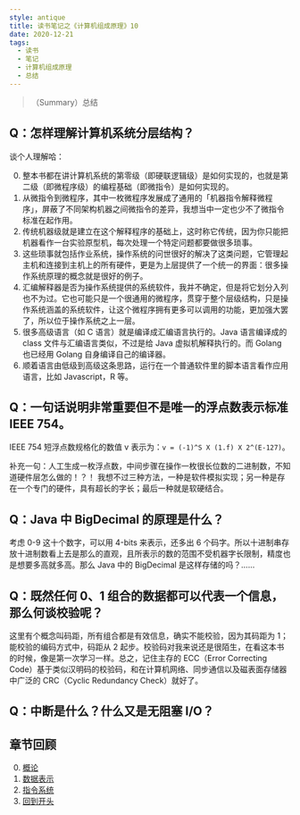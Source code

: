 ```yaml
---
style: antique
title: 读书笔记之《计算机组成原理》10
date: 2020-12-21
tags:
  - 读书
  - 笔记
  - 计算机组成原理
  - 总结
---
```


> （Summary）总结

## Q：怎样理解计算机系统分层结构？

谈个人理解哈：

0. 整本书都在讲计算机系统的第零级（即硬联逻辑级）是如何实现的，也就是第二级（即微程序级）的编程基础（即微指令）是如何实现的。
1. 从微指令到微程序，其中一枚微程序发展成了通用的「机器指令解释微程序」，屏蔽了不同架构机器之间微指令的差异，我想当中一定也少不了微指令标准在起作用。
1. 传统机器级就是建立在这个解释程序的基础上，这时称它传统，因为你只能把机器看作一台实验原型机，每次处理一个特定问题都要做很多琐事。
1. 这些琐事就包括作业系统，操作系统的问世很好的解决了这类问题，它管理起主机和连接到主机上的所有硬件，更是为上层提供了一个统一的界面：很多操作系统原理的概念就是很好的例子。
1. 汇编解释器是否为操作系统提供的系统软件，我并不确定，但是将它划分入列也不为过。它也可能只是一个很通用的微程序，贯穿于整个层级结构，只是操作系统涵盖的系统软件，让这个微程序拥有更多可以调用的功能，更加强大罢了，所以位于操作系统之上一层。
1. 很多高级语言（如 C 语言）就是编译成汇编语言执行的。Java 语言编译成的 class 文件与汇编语言类似，不过是给 Java 虚拟机解释执行的。而 Golang 也已经用 Golang 自身编译自己的编译器。
1. 顺着语言由低级到高级这条思路，运行在一个普通软件里的脚本语言看作应用语言，比如 Javascript，R 等。

## Q：一句话说明非常重要但不是唯一的浮点数表示标准 IEEE 754。

IEEE 754 短浮点数规格化的数值 v 表示为：`v = (-1)^S X (1.f) X 2^(E-127)`。

补充一句：人工生成一枚浮点数，中间步骤在操作一枚很长位数的二进制数，不知道硬件层怎么做的！？！
我想不过三种方法，一种是软件模拟实现；另一种是存在一个专门的硬件，具有超长的字长；最后一种就是软硬结合。

## Q：Java 中 BigDecimal 的原理是什么？

考虑 0-9 这十个数字，可以用 4-bits 来表示，还多出 6 个码字。所以十进制串存放十进制数看上去是那么的直观，且所表示的数的范围不受机器字长限制，精度也是想要多高就多高。那么 Java 中的 BigDecimal 是这样存储的吗？……

## Q：既然任何 0、1 组合的数据都可以代表一个信息，那么何谈校验呢？

这里有个概念叫码距，所有组合都是有效信息，确实不能校验，因为其码距为 1；能校验的编码方式中，码距从 2 起步。校验码对我来说还是很陌生，在看这本书的时候，像是第一次学习一样。总之，记住主存的 ECC（Error Correcting Code）基于类似汉明码的校验码，和在计算机网络、同步通信以及磁表面存储器中广泛的 CRC（Cyclic Redundancy Check）就好了。

## Q：中断是什么？什么又是无阻塞 I/O？

## 章节回顾

0. [概论](post:Book-Computer-Organization-1-Introduction)
1. [数据表示](post:Book-Computer-Organization-2-Representing-Information)
1. [指令系统](post:Book-Computer-Organization-3-Instruction-System)
1. [回到开头](scroll-to-the-very-top)
